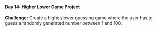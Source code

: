 #### Day 14: Higher Lower Game Project
**Challenge:** Create a higher/lower guessing game where the user has to guess a randomly generated number between 1 and 100.

